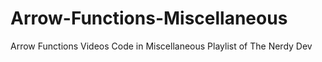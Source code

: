 # Arrow-Functions-Miscellaneous
Arrow Functions Videos Code in Miscellaneous Playlist of The Nerdy Dev
